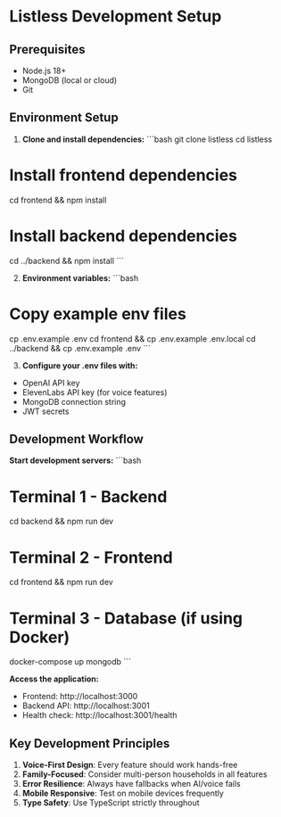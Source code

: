 # Listless Development Setup

## Prerequisites
- Node.js 18+ 
- MongoDB (local or cloud)
- Git

## Environment Setup

1. **Clone and install dependencies:**
\`\`\`bash
git clone <your-repo-url> listless
cd listless

# Install frontend dependencies
cd frontend && npm install

# Install backend dependencies  
cd ../backend && npm install
\`\`\`

2. **Environment variables:**
\`\`\`bash
# Copy example env files
cp .env.example .env
cd frontend && cp .env.example .env.local
cd ../backend && cp .env.example .env
\`\`\`

3. **Configure your .env files with:**
- OpenAI API key
- ElevenLabs API key (for voice features)
- MongoDB connection string
- JWT secrets

## Development Workflow

**Start development servers:**
\`\`\`bash
# Terminal 1 - Backend
cd backend && npm run dev

# Terminal 2 - Frontend  
cd frontend && npm run dev

# Terminal 3 - Database (if using Docker)
docker-compose up mongodb
\`\`\`

**Access the application:**
- Frontend: http://localhost:3000
- Backend API: http://localhost:3001
- Health check: http://localhost:3001/health

## Key Development Principles

1. **Voice-First Design**: Every feature should work hands-free
2. **Family-Focused**: Consider multi-person households in all features
3. **Error Resilience**: Always have fallbacks when AI/voice fails
4. **Mobile Responsive**: Test on mobile devices frequently
5. **Type Safety**: Use TypeScript strictly throughout
